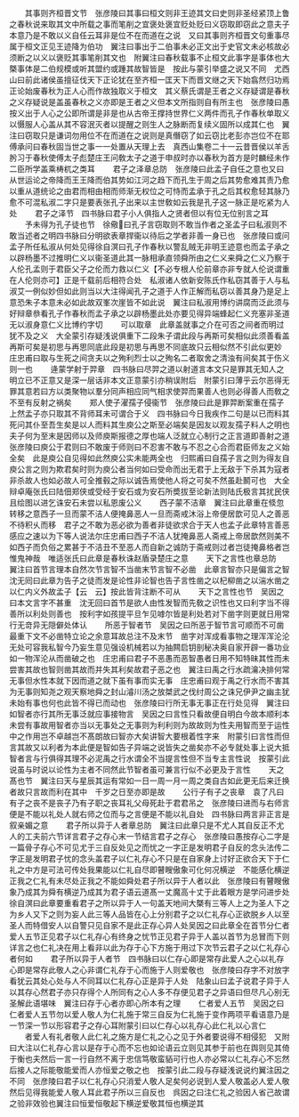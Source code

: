 <!-- { "loadSidebar": true } -->
　　其事则齐桓晋文节　张彦陵曰其事曰桓文则非王迹其文曰史则非圣经紧顶上鲁之春秋说来取其文中所载之事而笔削之宜褒处褒宜贬处贬曰义窃取即窃此之意夫子本意乃是不敢以义自任云耳非是位不在而道在之说　又曰其事则齐桓晋文句重事尽属于桓文正见王迹降为伯功　翼注曰事出于二伯事未必正文出于史官文未必核故必须断之以义以褒贬其事笔削其文也　附翼注曰春秋载事不止桓文此事字是事体也大槩事体是二伯规模或听其盟约或踵其故智皆是　按此与蒙引举盛之说又不同　尤西山曰前此诸侯虽擅征伐天下正论犹在至齐桓一匡天下而晋文继之天下始翕然归功焉正论始废春秋为正人心而作故独取义于桓文　其义蔡氏谓是王者之义存疑谓是春秋之义存疑说是盖虽春秋之义亦即是王者之义但本文所指则自有所主也　张彦陵曰愚按义出于人心之公即所谓是非是也从古帝王撑持世界仁义两件而孔子作春秋单取义以慑服人心盖从其不容泯灭者以提醒之则生人之脉断而复续义固所以成其仁也　翼注曰窃取只是谦词勿用位不在而道在之说则是真僭窃了如云窃比老彭亦岂位不在耶　傅承问曰春秋固当世之事一一处置从天理上去　真西山集卷二十一云昔晋侯以羊舌肹习于春秋使傅太子彪楚庄王问敎太子之道于申叔时亦以春秋为首方是时麟经未作二臣所学盖乘梼杌之类耳
　　君子之泽章总防　张彦陵曰此孟子自任之意也又曰从世运论之帝降而王王降而伯其势如江河之趋下而孔生于周之后其势愈难其责乃愈以重从道统论之由君而相由相而师渐无权位之可恃而孟承于孔之后其权愈轻其脉乃愈不可混私淑二字只是要表张孔子出来以主世敎如云我是孔子这一脉正是吃紧为人处
　　君子之泽节　四书脉曰君子小人俱指人之贤者但以有位无位别言之耳
　　予未得为孔子徒也节　徐儆曰孔子言窃取则不敢当作者之圣孟子曰私淑则不敢当述者之明四书脉曰分明欲表章捍衞以待后之学者非善一身已也　张彦陵曰或问孟子所任私淑从何处见得徐自溟曰孔子作春秋以警乱贼无非明王迹意也而孟子承之以辟杨墨不过推明仁义以衞圣道此其一脉相承直领舜所由之仁义来舜之仁义乃察于人伦孔孟则于君臣父子之伦而力救以仁义【不必专根人伦前章亦非专就人伦说谓重在人伦则亦可】正是千载前后相符合处　私淑诸人依新安陈氏作私窃其善于人与私淑艾一例似妙但如此则当以大注得闻孔子之道于人作正解而私窃以善其身乃是足上意恐朱子本意未必如此故双峯次崖皆不如此说　翼注曰私淑用博约讲腐而泛此须与好辩章叅看孔子作春秋而孟子承之以辟杨墨此处亦要见得异端蜂起仁义充塞非圣道无以淑身意仁义比博约字切
　　可以取章　此章盖就事之介在可否之间者而明过犹不及之义　大全蒙引存疑浅说俱重下二段朱子谓此段与再斯可矣相似此须善看盖再斯可矣是初思与再思同底此段是初思与再思不同底故只云相似然不引此似更妙　庄忠甫曰取与生死之间贪夫以之殉利烈士以之殉名二者取舍之清浊有间矣其于伤义则一也
　　逄蒙学射于羿章　四书脉曰尽羿之道以射道言本文只是罪其无知人之明立已不正意又是深一层话非本文正意蒙引亦稍误附后　附蒙引曰薄乎云尔恶得无罪其意若曰方以类聚物以羣分同声相应同气相求使羿而果善人也则必得善人而敎之不至有反射之祸矣
　　郑人使子濯孺子侵衞节　张彦陵曰此是罪羿断案重在孺子上然孟子亦只取其不背师耳未可谓合于义　四书脉曰今日我疾作二句是以已而料其死问其仆至吾生矣是以人而料其生庾公之斯至必端矣是因友以观友孺子料人之明也夫子何为至末是因师以及师庾斯报德之厚也端人泛就立心制行之正言道即善射之道　张彦陵曰庾公于君则曰不敢废于师则曰不忍害不敢与不忍之心合而君臣师友之义始全矣　此是庾公自见得如此然庾公实未能两全也　归熙甫曰自孺子言之则为得友自庾公言之则为欺君矣时则为庾公者当何如曰受命而出无君于上无敌于下杀其为寇者非杀故人也如必故人可全推毂之际以诚告焉使他人将之可矣不然虽赴鬭可也　大全辩卓庵张氏曰陆佃郑侠或受经于安石或为安石所奬拔至论新法则陆氏极言其扰民侠且绘图以进乞诛安石未尝以私恩废公义
　　西子蒙不洁章　翼注曰此章重在倐忽转移之意西子一旦而蒙不洁人便掩鼻恶人一旦而斋戒沐浴上帝便居歆可见人之善恶不待积乆而移　君子之不敢为恶必欲为善者非徒欲求合于天人也孟子此章特言善恶感应之速以为下等人说法尔庄忠甫曰西子不洁人犹掩鼻恶人斋戒上帝居歆然则美不如西子而负俗之累甚于不洁丑不至恶人而自新之诚防于斋戒则过者岂徒掩鼻格者岂惟鬼神哉　唯适张氏曰此章是春秋诛赵盾录楚庄之意
　　天下之言性也章总防　翼注曰首节言理本自然次节言智不当凿末节言智不必凿　此章言智亦只是偏言之智　沈无囘曰此章为告子之徒而发是论性非论智也告子言性凿之以杞柳凿之以湍水凿之以仁内义外故孟子【云　云】按此皆背注断不可从
　　天下之言性也节　吴因之曰本文言字不甚重　沈无回曰首节是欲人由性发智而先敎之识性也又曰利字当不得善所以利处则善也　按利字如孩提平旦乍见嘑尔皆是利处若对下凿字则更就日用常行无竒异无隠僻处体认
　　所恶于智者节　吴因之曰所恶于智节言可顺而不可凿最重下文不必凿特立论之余意耳故总注不及末节　凿字对浑成看事物之理浑浑沦沦无处可容我私智今乃妄生意见强设机械若以为抽闗启钥剖秘决奥自家开辟一番功业如一物浑沦从而凿破之也　庄忠甫曰君子不恶愚而恶智愚者日用不知特昧其性而未尝害其故也智则凿其故而并失其利矣故君子恶之也　翼注曰禹之行水疏瀹决排何常无事但水性本就下因而道之就下虽有事而实无事　庄忠甫曰观于禹之行水而不害其为无事则知尧之观天察地舜之封山濬川汤之放桀武之伐纣周公之诛兄伊尹之幽主犹未始有事也何也此皆不得已而动也　张彦陵曰行所无事无事正在行处见得　翼注曰如智者亦行其所无事泛就应事接物言　吴因之曰言性只看故便自明白今故本顺利本未尝有事故用智者亦当以无事处之无事则为利利则为故故则为性夫用智而至于运性中之作用岂不卓越岂不髙朗故曰智亦大矣讲智大要根着性字来　附蒙引曰言性而但言其故又以利者为本此便是智如告子异端之说皆失之凿矣亦不必专就处事上说大抵智者言与行俱得其理不必泥禹之行水谓全不当提言性但不当专主言性说　按蒙引此说虽与时说以论性为主者不同然此节智者虽可兼言行似不必更及于言性
　　天之髙也节　翼注曰天与星辰其运有常如一日一周一月一周之类自古如此更无后来迁换者故只言故而利在其中　千岁之日至亦即是故
　　公行子有子之丧章　袁了凡曰有子之丧不是丧子乃有子职之丧耳礼父母死赴于君君吊之　张彦陵曰进而与右师言便是不能以礼处人就右师之位而与之言便是不能以礼自处　四书脉曰两言非正言是叙亲媚之意
　　君子所以异于人者章总防　翼注曰此章只是不尤人其自反正不尤人的工夫前六节详言君子之存心末一节结言君子之存心　张彦陵曰愚按存心二字是一篇骨子存心不可见尤于三自反处见之而忧之一字正是发明君子自反的念头法传二字正是发明君子忧的念头盖君子以仁礼存心不只是在自家身上讨好正欲合天下于仁礼之中方是可法可传处我果能以仁礼自尽即瞽瞍傲象可化何况横逆　不能感化横逆正我之仁礼有未尽处正我之不能如舜处君子所以异于人者以此　张彦陵曰有瞽瞍傲象乃成其为舜有横逆乃成其为君子语云道髙一丈魔高十丈于此着眼方是学问进步处　徐自溟曰此章要重看君子之所以异于人一句盖天地间大槩有三等人上之为圣人下之为乡人又下之则为妄人此三等人品皆在心上分别君子之以仁礼存心正欲脱乡人以至圣人而特借安人以自警只见自家不是此正存心异人处吴因之曰此章全在首节分仁者爱人五节正见君子以仁礼存心有终身之忧节正见君子异于人盖以首节为总冒而下则详言之也仁礼决在用上看非以此为存于心下方施于用过下次节云君子之以仁礼存心者何如
　　君子所以异于人者节　四书脉曰以仁存心即是常存此爱人之心以礼存心即是常存此敬人之心非谓仁礼存于心而施于人则爱敬也　张彦陵曰存字不对放字看犹云其处心处与人不同耳以仁礼存心正是异于人处　陆象山曰孟子说君子异于人以其存心然君子亦只存得个人所同有之心人多不存便见君子之异语曰但尽凡心别无圣解此语堪味　翼注曰存于心者亦即心所本有之理
　　仁者爱人五节　吴因之曰仁者爱人五节勿以爱人敬人为仁礼施于常三自反为仁礼施于变作两项平看语意乃是一节深一节以形容君子之存心耳附蒙引曰以仁存心以礼存心此仁礼以心言仁
　　者爱人有礼者敬人此仁礼之施方是仁礼之心之见于外者要说得不相侵犯　又附曰大注以仁礼存心言以是存于心而不忘也如论语云立则见其参于前也在舆则见其倚于衡也夫然后一言一行自然不离于忠信笃敬蛮貊可行也人亦必常以仁礼存心不忘然后接人之际能敬能爱而人亦恒爱之敬之也　按蒙引此二段与存疑浅说说约翼注因之不同　张彦陵曰君子以仁礼存心只消爱人敬人足矣何必说到人爱人敬盖必人爱人敬然后见得我能爱人敬人耳此君子所以三自反也　呉因之曰注仁礼之验因人省己故谓之验非效验也翼注曰恒爱恒敬起下横逆爱敬其恒也横逆其
